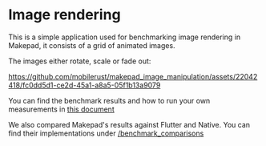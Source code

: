 # Image rendering 

This is a simple application used for benchmarking image rendering in Makepad, it consists of a grid of animated images. 

The images either rotate, scale or fade out:

https://github.com/mobilerust/makepad_image_manipulation/assets/22042418/fc0dd5d1-ce2d-45a1-a8a5-05f1b13a9079

You can find the benchmark results and how to run your own measurements in [this document](https://www.notion.so/wyewrks/Benchmark-Image-rendering-performance-under-Upscaling-f3ffdd6c75ef4748969afa037397bd0a)

We also compared Makepad's results against Flutter and Native. You can find their implementations under [/benchmark_comparisons](benchmark_comparisons)
